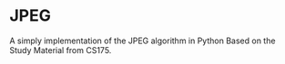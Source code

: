 # JPEG

A simply implementation of the JPEG algorithm in Python Based on the Study Material from CS175.
